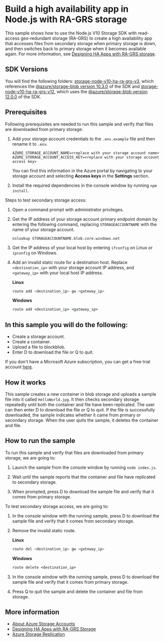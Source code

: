 # Build a high availability app in Node.js with RA-GRS storage

This sample shows how to use the Node.js V10 Storage SDK with read-access geo-redundant storage (RA-GRS) to create a high availability app that accesses files from secondary storage when primary storage is down, and then switches back to primary storage when it becomes available again. For more information, see [Designing HA Apps with RA-GRS storage](https://docs.microsoft.com/azure/storage/common/storage-designing-ha-apps-with-ragrs).

## SDK Versions

You will find the following folders: [storage-node-v10-ha-ra-grs-v3](./storage-node-v10-ha-ra-grs-v3), which references the [@azure/storage-blob version 10.3.0](https://www.npmjs.com/package/@azure/storage-blob/v/10.3.0) of the SDK and [storage-node-v10-ha-ra-grs-v12](./storage-node-v10-ha-ra-grs-v12), which uses the [@azure/storage-blob version 12.0.0](https://www.npmjs.com/package/@azure/storage-blob/v/12.0.0) of the SDK.

## Prerequisites

Following prerequisites are needed to run this sample and verify that files are downloaded from primary storage:

1. Add your storage account credentials to the `.env.example` file and then rename it to `.env`.

    ```
    AZURE_STORAGE_ACCOUNT_NAME=<replace with your storage account name>
    AZURE_STORAGE_ACCOUNT_ACCESS_KEY=<replace with your storage account access key>
    ```

    You can find this information in the Azure portal by navigating to your storage account and selecting **Access keys** in the **Settings** section. 

2. Install the required dependencies in the console window by running `npm install`.

Steps to test secondary storage access:

1. Open a command prompt with administrator privileges.

2. Get the IP address of your storage account primary endpoint domain by entering the following command, replacing `STORAGEACCOUNTNAME` with the name of your storage account.

    ```
    nslookup STORAGEACCOUNTNAME.blob.core.windows.net
    ```

3. Get the IP address of your local host by entering `ifconfig` on Linux or `ipconfig` on Windows.

4. Add an invalid static route for a destination host. Replace `<destination_ip>` with your storage account IP address, and `<gateway_ip>` with your local host IP address.

    **Linux**

    ```bash
    route add <destination_ip> gw <gateway_ip>
    ```

    **Windows**

    ```cmd
    route add <destination_ip> <gateway_ip>
    ```

## In this sample you will do the following: 

* Create a storage account.
* Create a container.
* Upload a file to blockblob.
* Enter D to download the file or Q to quit.

If you don't have a Microsoft Azure subscription, you can get a free trial account <a href="http://go.microsoft.com/fwlink/?LinkId=330212">here</a>.

## How it works

This sample creates a new container in blob storage and uploads a sample file into it called `HelloWorld.jpg`. It then checks secondary storage repeatedly until both the container and file have been replicated. The user can then enter D to download the file or Q to quit. If the file is successfully downloaded, the sample indicates whether it came from primary or secondary storage. When the user quits the sample, it deletes the container and file. 

## How to run the sample

To run this sample and verify that files are downloaded from primary storage, we are going to:

1. Launch the sample from the console window by running `node index.js`.

2. Wait until the sample reports that the container and file have replicated to secondary storage.

3. When prompted, press D to download the sample file and verify that it comes from primary storage.

To test secondary storage access, we are going to:

1. In the console window with the running sample, press D to download the sample file and verify that it comes from secondary storage.

2. Remove the invalid static route.

    **Linux**

    ```bash
    route del <destination_ip> gw <gateway_ip>
    ```

    **Windows**

    ```cmd
    route delete <destination_ip>
    ```

3. In the console window with the running sample, press D to download the sample file and verify that it comes from primary storage. 

4. Press Q to quit the sample and delete the container and file from storage.

## More information

- [About Azure Storage Accounts](https://docs.microsoft.com/azure/storage/storage-create-storage-account)
- [Designing HA Apps with RA-GRS Storage](https://docs.microsoft.com/azure/storage/common/storage-designing-ha-apps-with-ragrs)
- [Azure Storage Replication](https://docs.microsoft.com/azure/storage/storage-redundancy)